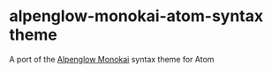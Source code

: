 # alpenglow-monokai-atom-syntax theme

A port of the [Alpenglow Monokai](https://github.com/AlpenglowTheme/alpenglow-theme) syntax theme for Atom
